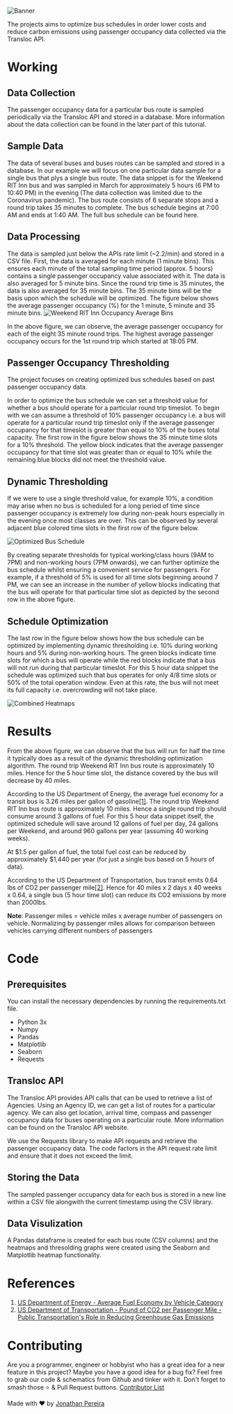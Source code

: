 ![Banner](https://github.com/jonathanrjpereira/Transloc-Bus-Tracking/blob/master/img/banner.svg)

The projects aims to optimize bus schedules in order lower costs and reduce carbon emissions using passenger occupancy data collected via the Transloc API.

# Working
## Data Collection
The passenger occupancy data for a particular bus route is sampled periodically via the Transloc API and stored in a database.  More information about the data collection can be found in the later part of this tutorial.

## Sample Data
The data of several buses and buses routes can be sampled and stored in a database. In our example we will focus on one particular data sample for a single bus that plys a single bus route. The data snippet is for the Weekend RIT Inn bus and was sampled in March for approximately 5 hours (6 PM to 10:40 PM) in the evening (The data collection was limited due to the Coronavirus pandemic). The bus route consists of 6 separate stops and a round trip takes 35 minutes to complete. The bus schedule begins at 7:00 AM and ends at 1:40 AM. The full bus schedule can be found here.

## Data Processing
The data is sampled just below the APIs rate limit (~2.2/min) and stored in a CSV file. First, the data is averaged for each minute (1 minute bins). This ensures each minute of the total sampling time period (approx. 5 hours) contains a single passenger occupancy value associated with it. The data is also averaged for 5 minute bins. Since the round trip time is 35 minutes, the data is also averaged for 35 minute bins. The 35 minute bins will be the basis upon which the schedule will be optimized. The figure below shows the average passenger occupancy (%) for the 1 minute, 5 minute and 35 minute bins. 
![Weekend RIT Inn Occupancy Average Bins](https://github.com/jonathanrjpereira/Transloc-Bus-Tracking/blob/master/img/Weekend%20RIT%20Inn.svg)

In the above figure, we can observe, the average passenger occupancy for each of the eight 35 minute round trips. The highest average passenger occupancy occurs for the 1st round trip which started at 18:05 PM. 

## Passenger Occupancy Thresholding
The project focuses on creating optimized bus schedules based on past passenger occupancy data. 
 
In order to optimize the bus schedule we can set a threshold value for whether a bus should operate for a particular round trip timeslot. To begin with we can assume a threshold of 10% passenger occupancy i.e. a bus will operate for a particular round trip timeslot only if the average passenger occupancy for that timeslot is greater than equal to 10% of the buses total capacity. The first row in the figure below shows the 35 minute time slots for a 10% threshold. The yellow block indicates that the average passenger occupancy for that time slot was greater than or equal to 10% while the remaining blue blocks did not meet the threshold value.

## Dynamic Thresholding
If we were to use a single threshold value, for example 10%, a condition may arise when no bus is scheduled for a long period of time since passenger occupancy is extremely low during non-peak hours especially in the evening once most classes are over. This can be observed by several adjacent blue colored time slots in the first row of the figure below.

![Optimized Bus Schedule](https://github.com/jonathanrjpereira/Transloc-Bus-Tracking/blob/master/img/Optimized.svg)

By creating separate thresholds for typical working/class hours (9AM to 7PM) and non-working hours (7PM onwards), we can further optimize the bus schedule whilst ensuring a convenient service for passengers. For example,  if a threshold of 5% is used for all time slots beginning around 7 PM, we can see an increase in the number of yellow blocks indicating that the bus will operate for that particular time slot as depicted by the second row in the above figure. 

## Schedule Optimization
The last row in the figure below shows how the bus schedule can be optimized by implementing dynamic thresholding i.e. 10% during working hours and 5% during non-working hours. The green blocks indicate time slots for which a bus will operate while the red blocks indicate that a bus will not run during that particular timeslot. For this 5 hour data snippet the schedule was optimized such that bus operates for only 4/8 time slots or 50% of the total operation window. Even at this rate, the bus will not meet its full capacity i.e. overcrowding will not take place. 

![Combined Heatmaps](https://github.com/jonathanrjpereira/Transloc-Bus-Tracking/blob/master/img/Combined.svg)

# Results
From the above figure, we can observe that the bus will run for half the time it typically does as a result of the dynamic thresholding optimization algorithm. The round trip Weekend RIT Inn bus route is approximately 10 miles. Hence for the 5 hour time slot, the distance covered by the bus will decrease by 40 miles. 

According to the US Department of Energy, the average fuel economy for a transit bus is 3.26 miles per gallon of gasoline[\[1\]](https://afdc.energy.gov/data/10310). The round trip Weekend RIT Inn bus route is approximately 10 miles. Hence a single round trip should consume around 3 gallons of fuel. For this 5 hour data snippet itself, the optimized schedule will save around 12 gallons of fuel per day, 24 gallons per Weekend, and around 960 gallons per year (assuming 40 working weeks). 

At $1.5 per gallon of fuel, the total fuel cost can be reduced by approximately $1,440 per year (for just a single bus based on 5 hours of data). 

According to the US Department of Transportation, bus transit emits 0.64 lbs of CO2 per passenger mile[\[2\]](https://www.transit.dot.gov/sites/fta.dot.gov/files/docs/PublicTransportationsRoleInRespondingToClimateChange2010.pdf). Hence for 40 miles x 2 days x 40 weeks x 0.64, a single bus (5 hour time slot) can reduce its CO2 emissions by more than 2000lbs. 

**Note**: Passenger miles = vehicle miles x average number of passengers on vehicle. Normalizing by passenger miles allows for comparison between vehicles carrying different numbers of passengers

# Code
##  Prerequisites
You can install the necessary dependencies by running the requirements.txt file.
 - Python 3x
 - Numpy
 - Pandas
 - Matplotlib
 - Seaborn
 - Requests

## Transloc API
The Transloc API provides API calls that can be used to retrieve a list of Agencies. Using an Agency ID, we can get a list of routes for a particular agency. We can also get location, arrival time, compass and passenger occupancy data for buses operating on a particular route. More information can be found on the Transloc API website.

We use the Requests library to make API requests and retrieve the passenger occupancy data. The code factors in the API request rate limit and ensure that it does not exceed the limit.

## Storing the Data
The sampled passenger occupancy data for each bus is stored in a new line within a CSV file alongwith the current timestamp using the CSV library.

## Data Visulization
A Pandas dataframe is created for each bus route (CSV columns) and the heatmaps and thresolding graphs were created using the Seaborn and Matplotlib heatmap functionality.   


# References

1. [US Department of Energy - Average Fuel Economy by Vehicle Category](https://afdc.energy.gov/data/10310)
2. [US Department of Transportation - Pound of CO2 per Passenger Mile - Public Transportation's Role in Reducing Greenhouse Gas Emissions](https://www.transit.dot.gov/sites/fta.dot.gov/files/docs/PublicTransportationsRoleInRespondingToClimateChange2010.pdf)


# Contributing

Are you a programmer, engineer or hobbyist who has a great idea for a new feature in this project? Maybe you have a good idea for a bug fix? Feel free to grab our code & schematics from Github and tinker with it. Don't forget to smash those ⭐️ & Pull Request buttons. [Contributor List](https://github.com/jonathanrjpereira/Transloc-Bus-Tracking/graphs/contributors)

Made with ❤️ by [Jonathan Pereira](https://github.com/jonathanrjpereira)
